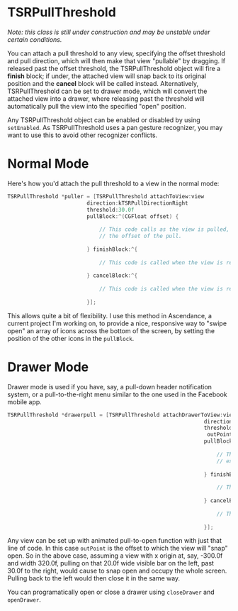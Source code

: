 TSRPullThreshold
================

*Note: this class is still under construction and may be unstable under certain conditions.*

You can attach a pull threshold to any view, specifying the offset threshold and pull direction, which will then make that view "pullable" by dragging. If released past the offset threshold, the TSRPullThreshold object will fire a **finish** block; if under, the attached view will snap back to its original position and the **cancel** block will be called instead. Alternatively, TSRPullThreshold can be set to drawer mode, which will convert the attached view into a drawer, where releasing past the threshold will automatically pull the view into the specified "open" position.

Any TSRPullThreshold object can be enabled or disabled by using `setEnabled`. As TSRPullThreshold uses a pan gesture recognizer, you may want to use this to avoid other recognizer conflicts.

Normal Mode
================

Here's how you'd attach the pull threshold to a view in the normal mode:

```objectivec
TSRPullThreshold *puller = [TSRPullThreshold attachToView:view
                         direction:kTSRPullDirectionRight
                         threshold:30.0f
                         pullBlock:^(CGFloat offset) {
                            
                             // This code calls as the view is pulled, allowing you to animate external elements as well based on
                             // the offset of the pull.
                             
                         } finishBlock:^{
                             
                             // This code is called when the view is released past the threshold.
                             
                         } cancelBlock:^{
                             
                             // This code is called when the view is released under the threshold.
                             
                         }];
```

This allows quite a bit of flexibility. I use this method in Ascendance, a current project I'm working on, to provide a nice, responsive way to "swipe open" an array of icons across the bottom of the screen, by setting the position of the other icons in the `pullBlock`.

Drawer Mode
===============

Drawer mode is used if you have, say, a pull-down header notification system, or a pull-to-the-right menu similar to the one used in the Facebook mobile app.

```objectivec
TSRPullThreshold *drawerpull = [TSRPullThreshold attachDrawerToView:view
                                                              direction:kTSRPullDirectionRight
                                                              threshold:30.0f
                                                               outPoint:0.0f
                                                              pullBlock:^(CGFloat offset) {
                                                                  
                                                                  // This code calls as the view is pulled, allowing you to animate
                                                                  // external elements as well based on the offset of the pull.
                                                                  
                                                              } finishBlock:^{
                                                                  
                                                                  // This code is called when the view is released past the threshold.
                                                                  
                                                              } cancelBlock:^{
                                                                  
                                                                  // This code is called when the view is released under the threshold.
                                                                  
                                                              }];
```
                                                              
Any view can be set up with animated pull-to-open function with just that line of code. In this case `outPoint` is the offset to which the view will "snap" open. So in the above case, assuming a view with x origin at, say, -300.0f and width 320.0f, pulling on that 20.0f wide visible bar on the left, past 30.0f to the right, would cause to snap open and occupy the whole screen. Pulling back to the left would then close it in the same way.

You can programatically open or close a drawer using `closeDrawer` and `openDrawer`.
